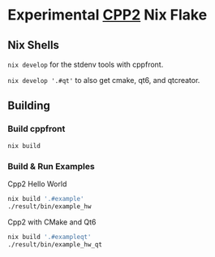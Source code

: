 # Experimental [CPP2](https://github.com/hsutter/cppfront) Nix Flake

## Nix Shells

`nix develop` for the stdenv tools with cppfront.

`nix develop '.#qt'` to also get cmake, qt6, and qtcreator.

## Building

### Build cppfront

`nix build`

### Build & Run Examples

Cpp2 Hello World
```sh
nix build '.#example'
./result/bin/example_hw
```

Cpp2 with CMake and Qt6
```sh
nix build '.#exampleqt'
./result/bin/example_hw_qt
```
